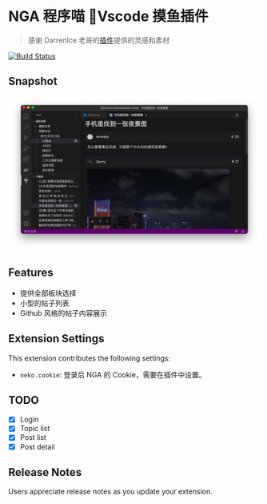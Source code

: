 # NGA 程序喵 Vscode 摸鱼插件

> 感谢 DarrenIce 老哥的[插件](https://github.com/DarrenIce/NGA-MoFish)提供的灵感和素材

[![Build Status](https://app.travis-ci.com/gdtdpt/nga-neko-fishes.png?token=qqpCmGp2xhkehiXQfaQw&branch=master)](https://app.travis-ci.com/gdtdpt/nga-neko-fishes)

## Snapshot

![snapshot](resources/snapshot.png)

## Features

- 提供全部板块选择
- 小型的帖子列表
- Github 风格的帖子内容展示

## Extension Settings

This extension contributes the following settings:

- `neko.cookie`: 登录后 NGA 的 Cookie，需要在插件中设置。

## TODO

- [x] Login
- [x] Topic list
- [x] Post list
- [x] Post detail

## Release Notes

Users appreciate release notes as you update your extension.
